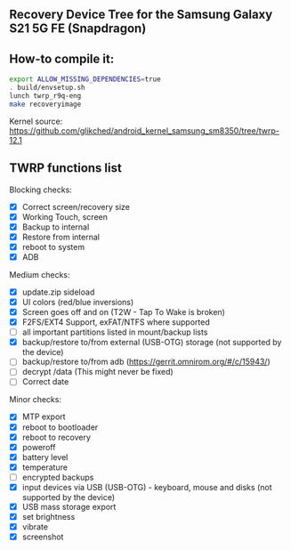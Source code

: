## Recovery Device Tree for the Samsung Galaxy S21 5G FE (Snapdragon)

## How-to compile it:

```sh
export ALLOW_MISSING_DEPENDENCIES=true
. build/envsetup.sh
lunch twrp_r9q-eng
make recoveryimage
```

Kernel source:
https://github.com/glikched/android_kernel_samsung_sm8350/tree/twrp-12.1

## TWRP functions list

Blocking checks:
- [x] Correct screen/recovery size
- [x] Working Touch, screen
- [x] Backup to internal
- [x] Restore from internal
- [x] reboot to system
- [x] ADB

Medium checks:
- [x] update.zip sideload
- [x] UI colors (red/blue inversions)
- [x] Screen goes off and on (T2W - Tap To Wake is broken)
- [x] F2FS/EXT4 Support, exFAT/NTFS where supported
- [ ] all important partitions listed in mount/backup lists
- [x] backup/restore to/from external (USB-OTG) storage (not supported by the device)
- [ ] backup/restore to/from adb (https://gerrit.omnirom.org/#/c/15943/)
- [ ] decrypt /data (This might never be fixed)
- [ ] Correct date

Minor checks:
- [x] MTP export
- [x] reboot to bootloader
- [x] reboot to recovery
- [x] poweroff
- [x] battery level
- [x] temperature
- [ ] encrypted backups
- [x] input devices via USB (USB-OTG) - keyboard, mouse and disks (not supported by the device)
- [x] USB mass storage export
- [x] set brightness
- [x] vibrate
- [x] screenshot
